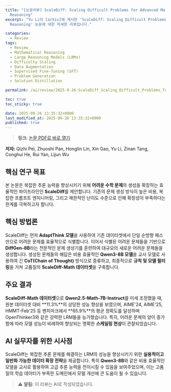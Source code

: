 ```yaml
---
title: "[논문리뷰] ScaleDiff: Scaling Difficult Problems for Advanced Mathematical
  Reasoning"
excerpt: "Yu Li이 [arXiv]에 게시한 'ScaleDiff: Scaling Difficult Problems for Advanced Mathematical
  Reasoning' 논문에 대한 자세한 리뷰입니다."

categories:
  - Review
tags:
  - Review
  - Mathematical Reasoning
  - Large Reasoning Models (LRMs)
  - Difficulty Scaling
  - Data Augmentation
  - Supervised Fine-Tuning (SFT)
  - Problem Generation
  - Solution Distillation

permalink: /ai/review/2025-9-26-ScaleDiff_Scaling_Difficult_Problems_for_Advanced_Mathematical_Reasoning/

toc: true
toc_sticky: true

date: 2025-09-26 13:35:32+0900
last_modified_at: 2025-09-26 13:35:32+0900
published: true
---
```

> **링크:** [논문 PDF로 바로 열기](https://arxiv.org/abs/2509.21070)

**저자:** Qizhi Pei, Zhuoshi Pan, Honglin Lin, Xin Gao, Yu Li, Zinan Tang, Conghui He, Rui Yan, Lijun Wu



## 핵심 연구 목표
본 논문은 복잡한 추론 능력을 향상시키기 위해 **어려운 수학 문제**의 생성을 확장하는 효율적인 파이프라인인 **ScaleDiff**를 제안합니다. 기존의 문제 생성 방식이 높은 비용, 복잡한 프롬프트 엔지니어링, 그리고 제한적인 난이도 수준으로 인해 확장성이 부족하다는 한계를 극복하고자 합니다.

## 핵심 방법론
ScaleDiff는 먼저 **AdaptThink 모델**을 사용하여 기존 데이터셋에서 단일 순방향 패스만으로 어려운 문제를 효율적으로 식별합니다. 이어서 식별된 어려운 문제들을 기반으로 **DiffGen-8B**라는 전문적인 문제 생성기를 훈련하여 대규모의 새로운 어려운 문제들을 생성합니다. 생성된 문제들의 해답은 비용 효율적인 **Qwen3-8B 모델**을 교사 모델로 사용하여 긴 **CoT(Chain of Thought)** 방식으로 증류하고, 최종적으로 **규칙 및 모델 필터링**을 거쳐 고품질의 **ScaleDiff-Math 데이터셋**을 구축합니다.

## 주요 결과
**ScaleDiff-Math 데이터셋**으로 **Qwen2.5-Math-7B-Instruct**를 미세 조정했을 때, 원본 데이터셋 대비 **11.3%**의 상당한 성능 향상을 보였으며, AIME'24, AIME'25, HMMT-Feb'25 등 벤치마크에서 **65.9%**의 평균 정확도를 달성하며 OpenThinker3와 같은 강력한 LRM들을 능가했습니다. 특히, 어려운 문제의 양이 증가함에 따라 모델 성능이 비례하여 향상되는 명확한 **스케일링 현상**이 관찰되었습니다.

## AI 실무자를 위한 시사점
ScaleDiff는 복잡한 추론 문제를 해결하는 LRM의 성능을 향상시키기 위한 **실용적이고 일반화 가능한 데이터 확장 전략**을 제공합니다. 특히 **Qwen3-8B**와 같은 비용 효율적인 모델을 교사로 활용하여 고급 추론 능력을 전이시킬 수 있음을 보여주었으며, 이는 고품질의 학습 데이터가 부족한 도메인에서 모델 개선에 큰 도움이 될 수 있습니다.

> ⚠️ **알림:** 이 리뷰는 AI로 작성되었습니다.